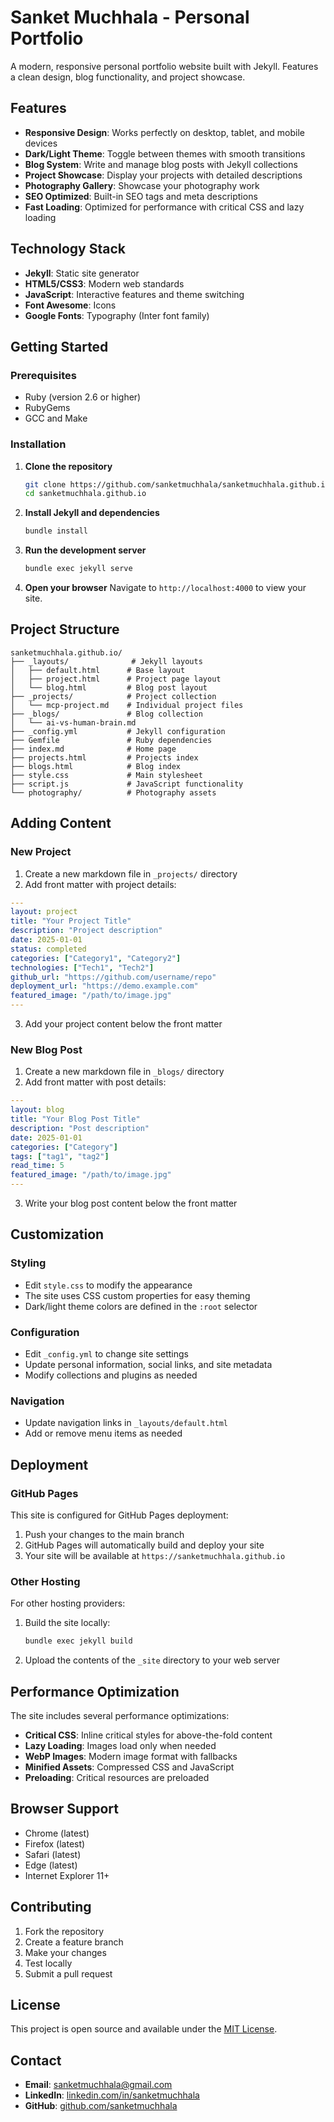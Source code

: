 # Sanket Muchhala - Personal Portfolio

A modern, responsive personal portfolio website built with Jekyll. Features a clean design, blog functionality, and project showcase.

## Features

- **Responsive Design**: Works perfectly on desktop, tablet, and mobile devices
- **Dark/Light Theme**: Toggle between themes with smooth transitions
- **Blog System**: Write and manage blog posts with Jekyll collections
- **Project Showcase**: Display your projects with detailed descriptions
- **Photography Gallery**: Showcase your photography work
- **SEO Optimized**: Built-in SEO tags and meta descriptions
- **Fast Loading**: Optimized for performance with critical CSS and lazy loading

## Technology Stack

- **Jekyll**: Static site generator
- **HTML5/CSS3**: Modern web standards
- **JavaScript**: Interactive features and theme switching
- **Font Awesome**: Icons
- **Google Fonts**: Typography (Inter font family)

## Getting Started

### Prerequisites

- Ruby (version 2.6 or higher)
- RubyGems
- GCC and Make

### Installation

1. **Clone the repository**
   ```bash
   git clone https://github.com/sanketmuchhala/sanketmuchhala.github.io.git
   cd sanketmuchhala.github.io
   ```

2. **Install Jekyll and dependencies**
   ```bash
   bundle install
   ```

3. **Run the development server**
   ```bash
   bundle exec jekyll serve
   ```

4. **Open your browser**
   Navigate to `http://localhost:4000` to view your site.

## Project Structure

```
sanketmuchhala.github.io/
├── _layouts/              # Jekyll layouts
│   ├── default.html      # Base layout
│   ├── project.html      # Project page layout
│   └── blog.html         # Blog post layout
├── _projects/            # Project collection
│   └── mcp-project.md    # Individual project files
├── _blogs/               # Blog collection
│   └── ai-vs-human-brain.md
├── _config.yml           # Jekyll configuration
├── Gemfile               # Ruby dependencies
├── index.md              # Home page
├── projects.html         # Projects index
├── blogs.html            # Blog index
├── style.css             # Main stylesheet
├── script.js             # JavaScript functionality
└── photography/          # Photography assets
```

## Adding Content

### New Project

1. Create a new markdown file in `_projects/` directory
2. Add front matter with project details:

```yaml
---
layout: project
title: "Your Project Title"
description: "Project description"
date: 2025-01-01
status: completed
categories: ["Category1", "Category2"]
technologies: ["Tech1", "Tech2"]
github_url: "https://github.com/username/repo"
deployment_url: "https://demo.example.com"
featured_image: "/path/to/image.jpg"
---
```

3. Add your project content below the front matter

### New Blog Post

1. Create a new markdown file in `_blogs/` directory
2. Add front matter with post details:

```yaml
---
layout: blog
title: "Your Blog Post Title"
description: "Post description"
date: 2025-01-01
categories: ["Category"]
tags: ["tag1", "tag2"]
read_time: 5
featured_image: "/path/to/image.jpg"
---
```

3. Write your blog post content below the front matter

## Customization

### Styling

- Edit `style.css` to modify the appearance
- The site uses CSS custom properties for easy theming
- Dark/light theme colors are defined in the `:root` selector

### Configuration

- Edit `_config.yml` to change site settings
- Update personal information, social links, and site metadata
- Modify collections and plugins as needed

### Navigation

- Update navigation links in `_layouts/default.html`
- Add or remove menu items as needed

## Deployment

### GitHub Pages

This site is configured for GitHub Pages deployment:

1. Push your changes to the main branch
2. GitHub Pages will automatically build and deploy your site
3. Your site will be available at `https://sanketmuchhala.github.io`

### Other Hosting

For other hosting providers:

1. Build the site locally:
   ```bash
   bundle exec jekyll build
   ```

2. Upload the contents of the `_site` directory to your web server

## Performance Optimization

The site includes several performance optimizations:

- **Critical CSS**: Inline critical styles for above-the-fold content
- **Lazy Loading**: Images load only when needed
- **WebP Images**: Modern image format with fallbacks
- **Minified Assets**: Compressed CSS and JavaScript
- **Preloading**: Critical resources are preloaded

## Browser Support

- Chrome (latest)
- Firefox (latest)
- Safari (latest)
- Edge (latest)
- Internet Explorer 11+

## Contributing

1. Fork the repository
2. Create a feature branch
3. Make your changes
4. Test locally
5. Submit a pull request

## License

This project is open source and available under the [MIT License](LICENSE).

## Contact

- **Email**: sanketmuchhala@gmail.com
- **LinkedIn**: [linkedin.com/in/sanketmuchhala](https://www.linkedin.com/in/sanketmuchhala/)
- **GitHub**: [github.com/sanketmuchhala](https://github.com/sanketmuchhala)
